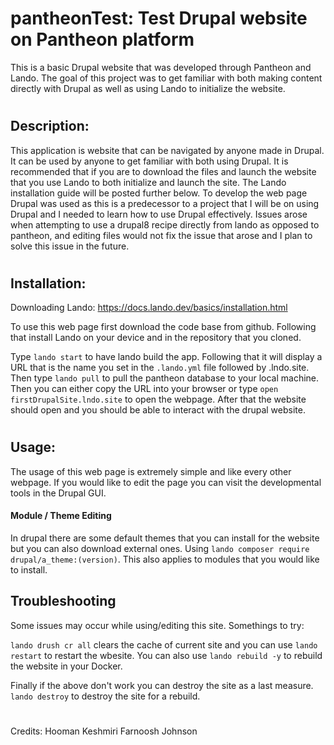 
# pantheonTest: Test Drupal website on Pantheon platform
This is a basic Drupal website that was developed through Pantheon and Lando. The goal of this project was to get familiar with both making content directly with Drupal as well as using Lando to initialize the website.
#
## Description:
This application is website that can be navigated by anyone made in Drupal. It can be used by anyone to get familiar with both using Drupal. It is recommended that if you are to download the files and launch the website that you use Lando to both initialize and launch the site. The Lando installation guide will be posted further below. To develop the web page Drupal was used as this is a predecessor to a project that I will be on using Drupal and I needed to learn how to use Drupal effectively. Issues arose when attempting to use a drupal8 recipe directly from lando as opposed to pantheon, and editing files would not fix the issue that arose and I plan to solve this issue in the future.

#

## Installation:

Downloading Lando: https://docs.lando.dev/basics/installation.html

To use this web page first download the code base from github. Following that install Lando on your device and in the repository that you cloned.  

 Type `lando start` to have lando build the app. Following that it will display a URL that is the name you set in the `.lando.yml` file followed by .lndo.site. Then type `lando pull` to pull the pantheon database to your local machine. Then you can either copy the URL into your browser or type `open firstDrupalSite.lndo.site` to open the webpage. After that the website should open and you should be able to interact with the drupal website.

#

## Usage:
The usage of this web page is extremely simple and like every other webpage. If you would like to edit the page you can visit the developmental tools in the Drupal GUI.

#### Module / Theme Editing 
In drupal there are some default themes that you can install for the website but you can also download external ones. Using `lando composer require drupal/a_theme:(version)`. This also applies to modules that you would like to install.

## Troubleshooting
Some issues may occur while using/editing this site.  Somethings to try:

`lando drush cr all` clears the cache of current site and you can use `lando restart` to restart the wbesite. You can also use `lando rebuild -y` to rebuild the website in your Docker.

Finally if the above don't work you can destroy the site as a last measure. `lando destroy` to destroy the site for a rebuild.
#
Credits:
Hooman Keshmiri
Farnoosh Johnson